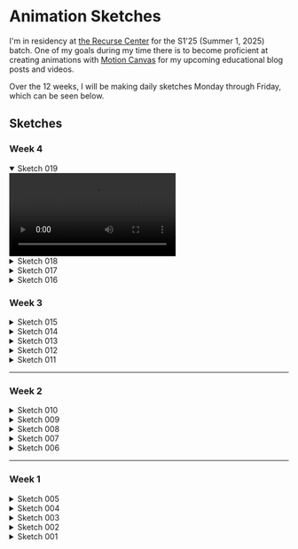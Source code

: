 # Animation Sketches

I'm in residency at [the Recurse Center](recurse.com) for the S1'25 (Summer 1, 2025) batch. One of my goals during my time there is to become proficient at creating animations with [Motion Canvas](https://github.com/motion-canvas/motion-canvas) for my upcoming educational blog posts and videos.

Over the 12 weeks, I will be making daily sketches Monday through Friday, which can be seen below.

## Sketches

### Week 4

<details open>
  <summary>Sketch 019</summary>
  <video controls loop src="https://github.com/user-attachments/assets/7355168d-0a4b-4289-a5f2-d063c9c174bc"></video>
</details>

<details>
  <summary>Sketch 018</summary>
  <video controls loop src="https://github.com/user-attachments/assets/962ea242-859b-4763-a5f8-9e4c7faf201b"></video>
</details>

<details>
  <summary>Sketch 017</summary>
  <video controls loop src="https://github.com/user-attachments/assets/c0d2cd80-cc80-4ab7-833a-f50b903a13ef"></video>
</details>

<details>
  <summary>Sketch 016</summary>
  <video controls loop src="https://github.com/user-attachments/assets/d3a53f0c-e529-4317-865c-3a34be1e4a17"></video>
</details>

### Week 3

<details>
  <summary>Sketch 015</summary>
  <video controls loop src="https://github.com/user-attachments/assets/867d493d-9f19-4411-83ad-f693499604a9"></video>
</details>

<details>
  <summary>Sketch 014</summary>
  <video controls loop src="https://github.com/user-attachments/assets/eda23316-e895-4624-9680-a8dad2fb4c76"></video>
</details>

<details>
  <summary>Sketch 013</summary>
  <video controls loop src="https://github.com/user-attachments/assets/15224ed0-dbad-44ea-a863-f031a9095035"></video>
</details>

<details>
  <summary>Sketch 012</summary>
  <video controls loop src="https://github.com/user-attachments/assets/c568f8fd-f8d8-456b-8dcc-7a8c829d1096"></video>
</details>

<details>
  <summary>Sketch 011</summary>
  <video controls loop src="https://github.com/user-attachments/assets/81f0b1b0-f11d-497d-9cf0-1543cce84a56"></video>
</details>

---

### Week 2

<details>
  <summary>Sketch 010</summary>
  <video controls loop src="https://github.com/user-attachments/assets/30d75aa9-7414-4e04-9cd1-3d0206dec4cd"></video>
</details>

<details>
  <summary>Sketch 009</summary>
  <video controls loop src="https://github.com/user-attachments/assets/63555697-4605-4e0d-8e55-baa3accdeb13"></video>
</details>

<details>
  <summary>Sketch 008</summary>
  <video controls loop src="https://github.com/user-attachments/assets/ed824042-3f29-4fa9-aa7c-cc8c16cacb7c"></video>
</details>

<details>
  <summary>Sketch 007</summary>
  <video controls loop src="https://github.com/user-attachments/assets/78958fbc-ccb8-45f4-ba4e-5e01734c1144"></video>
</details>

<details>
  <summary>Sketch 006</summary>
  <video controls loop src="https://github.com/user-attachments/assets/4df152a9-996b-4b2a-988d-464f4eb10642"></video>
</details>

---

### Week 1

<details>
  <summary>Sketch 005</summary>
  <video controls loop src="https://github.com/user-attachments/assets/864a4d7d-bac4-4f7b-9add-7da5e2960544"></video>
</details>

<details>
  <summary>Sketch 004</summary>
  <video controls loop src="https://github.com/user-attachments/assets/274a9dcf-3d69-43f4-a6cc-b92ca84c9127"></video>
</details>

<details>
  <summary>Sketch 003</summary>
  <video controls loop src="https://github.com/user-attachments/assets/041ca630-f433-4751-8db0-acb96b2c65c0"></video>
</details>

<details>
  <summary>Sketch 002</summary>
  <video controls loop src="https://github.com/user-attachments/assets/9c0b9b07-d377-4e07-98e9-40ceebf4c369"></video>
</details>

<details>
  <summary>Sketch 001</summary>
  <video controls loop src="https://github.com/user-attachments/assets/0097bc17-a43c-4a43-9153-05afee0237f9"></video>
</details>
